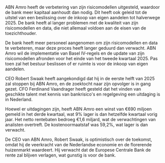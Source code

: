 ABN Amro heeft de verbetering van zijn risicomodellen uitgesteld, waardoor de bank meer kapitaal aanhoudt dan nodig. Dit heeft ook geleid tot de uitstel van een beslissing over de inkoop van eigen aandelen tot halverwege 2025. De bank heeft al langer problemen met de kwaliteit van zijn risicomodellen en data, die niet allemaal voldoen aan de eisen van de toezichthouder.

De bank heeft meer personeel aangenomen om zijn risicomodellen en data te verbeteren, maar deze proces heeft langer geduurd dan verwacht. ABN Amro wil de implementatie van Basel IV-regels en de update van zijn risicomodellen afronden voor het einde van het tweede kwartaal 2025. Pas toen zal het bestuur beslissen of er ruimte is voor de inkoop van eigen aandelen.

CEO Robert Swaak heeft aangekondigd dat hij in de eerste helft van 2025 zal stoppen bij ABN Amro, en de zoektocht naar zijn opvolger is in gang gezet. CFO Ferdinand Vaandrager heeft gesteld dat het vinden van geschikte talent met kennis van bankrisico's en regelgeving een uitdaging is in Nederland.

Hoewel er uitdagingen zijn, heeft ABN Amro een winst van €690 miljoen gemeld in het derde kwartaal, wat 9% lager is dan hetzelfde kwartaal vorig jaar. Het netto rentebaten bedroeg €1,6 miljard, wat de verwachtingen van analisten overtreft. De kostenoormaatstaf was 59,2%, wat lager is dan verwacht.

De CEO van ABN Amro, Robert Swaak, is optimistisch over de toekomst, omdat hij de veerkracht van de Nederlandse economie en de florerende huizenmarkt waardeert. Hij verwacht dat de Europese Centrale Bank de rente zal blijven verlagen, wat gunstig is voor de bank.